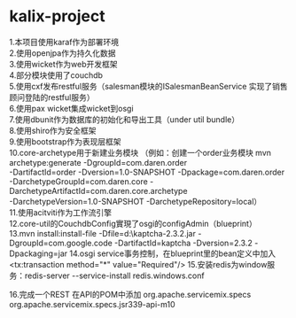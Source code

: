 kalix-project
============
1.本项目使用karaf作为部署环境 <br/>
2.使用openjpa作为持久化数据  <br/>
3.使用wicket作为web开发框架  <br/>
4.部分模块使用了couchdb  <br/>
5.使用cxf发布restful服务（salesman模块的ISalesmanBeanService 实现了销售顾问登陆的restful服务） <br/>
6.使用pax wicket集成wicket到osgi <br/>
7.使用dbunit作为数据库的初始化和导出工具（under util bundle） <br/>
8.使用shiro作为安全框架 <br/>
9.使用bootstrap作为表现层框架 <br/>
10.core-archetype用于新建业务模块
（例如：创建一个order业务模块
 mvn archetype:generate -DgroupId=com.daren.order <br/>
 -DartifactId=order -Dversion=1.0-SNAPSHOT -Dpackage=com.daren.order <br/>
 -DarchetypeGroupId=com.daren.core -DarchetypeArtifactId=com.daren.core.archetype <br/>
 -DarchetypeVersion=1.0-SNAPSHOT -DarchetypeRepository=local）<br/>
11.使用acitviti作为工作流引擎  <br/>
12.core-util的CouchdbConfig實現了osgi的configAdmin（blueprint） <br/>
13.mvn install:install-file -Dfile=d:\kaptcha-2.3.2.jar -DgroupId=com.google.code -DartifactId=kaptcha -Dversion=2.3.2 -Dpackaging=jar
14.osgi service事务控制，在blueprint里的bean定义中加入<tx:transaction method="*" value="Required"/>
15.安装redis为window服务：redis-server --service-install redis.windows.conf


16.完成一个REST
在API的POM中添加
        <dependency>
            <groupId>org.apache.servicemix.specs</groupId>
            <artifactId>org.apache.servicemix.specs.jsr339-api-m10</artifactId>
        </dependency>